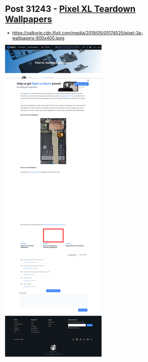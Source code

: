 # Post 31243 - [Pixel XL Teardown Wallpapers](https://www.ifixit.com/News/31243/pixel-xl-teardown-wallpapers)

- https://valkyrie.cdn.ifixit.com/media/2019/05/05174525/pixel-3a-wallpapers-600x400.jpeg

![screencap](screenshots/c76f2d69-4067-4ceb-911a-1448095ef90d.png)

